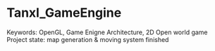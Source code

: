 # Tanxl_GameEngine
Keywords: OpenGL, Game Enigne Architecture, 2D Open world game
Project state: map generation & moving system finished
